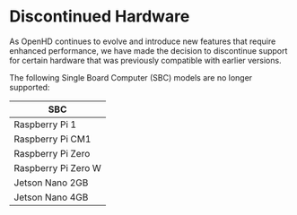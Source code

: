# Discontinued Hardware

As OpenHD continues to evolve and introduce new features that require enhanced performance, we have made the decision to discontinue support for certain hardware that was previously compatible with earlier versions.

The following Single Board Computer (SBC) models are no longer supported:

| SBC                   | 
| --------------------- |
| Raspberry Pi 1        |
| Raspberry Pi CM1      |
| Raspberry Pi Zero     |
| Raspberry Pi Zero W   |
| Jetson Nano 2GB       |
| Jetson Nano 4GB       |